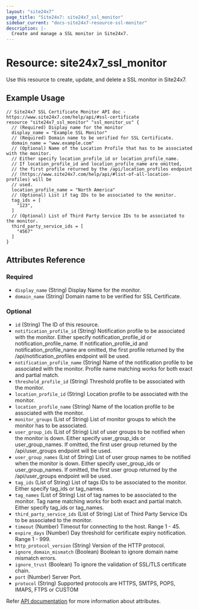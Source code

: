 ```yaml
---
layout: "site24x7"
page_title: "Site24x7: site24x7_ssl_monitor"
sidebar_current: "docs-site24x7-resource-ssl-monitor"
description: |-
  Create and manage a SSL monitor in Site24x7.
---
```


# Resource: site24x7\_ssl\_monitor

Use this resource to create, update, and delete a SSL monitor in Site24x7.

## Example Usage

```hcl
// Site24x7 SSL Certificate Monitor API doc - https://www.site24x7.com/help/api/#ssl-certificate
resource "site24x7_ssl_monitor" "ssl_monitor_us" {
  // (Required) Display name for the monitor
  display_name = "Example SSL Monitor"
  // (Required) Domain name to be verified for SSL Certificate.
  domain_name = "www.example.com"
  // (Optional) Name of the Location Profile that has to be associated with the monitor. 
  // Either specify location_profile_id or location_profile_name.
  // If location_profile_id and location_profile_name are omitted,
  // the first profile returned by the /api/location_profiles endpoint
  // (https://www.site24x7.com/help/api/#list-of-all-location-profiles) will be
  // used.
  location_profile_name = "North America"
  // (Optional) List if tag IDs to be associated to the monitor.
  tag_ids = [
    "123",
  ]
  // (Optional) List of Third Party Service IDs to be associated to the monitor.
  third_party_service_ids = [
    "4567"
  ]
}
```

## Attributes Reference

### Required

* `display_name` (String) Display Name for the monitor.
* `domain_name` (String) Domain name to be verified for SSL Certificate.

### Optional

* `id` (String) The ID of this resource.
* `notification_profile_id` (String) Notification profile to be associated with the monitor. Either specify notification_profile_id or notification_profile_name. If notification_profile_id and notification_profile_name are omitted, the first profile returned by the /api/notification_profiles endpoint will be used.
* `notification_profile_name` (String) Name of the notification profile to be associated with the monitor. Profile name matching works for both exact and partial match.
* `threshold_profile_id` (String) Threshold profile to be associated with the monitor.
* `location_profile_id` (String) Location profile to be associated with the monitor.
* `location_profile_name` (String) Name of the location profile to be associated with the monitor.
* `monitor_groups` (List of String) List of monitor groups to which the monitor has to be associated.
* `user_group_ids` (List of String) List of user groups to be notified when the monitor is down. Either specify user_group_ids or user_group_names. If omitted, the first user group returned by the /api/user_groups endpoint will be used.
* `user_group_names` (List of String) List of user group names to be notified when the monitor is down. Either specify user_group_ids or user_group_names. If omitted, the first user group returned by the /api/user_groups endpoint will be used.
* `tag_ids` (List of String) List of tags IDs to be associated to the monitor. Either specify tag_ids or tag_names.
* `tag_names` (List of String) List of tag names to be associated to the monitor. Tag name matching works for both exact and partial match. Either specify tag_ids or tag_names.
* `third_party_service_ids` (List of String) List of Third Party Service IDs to be associated to the monitor.
* `timeout` (Number) Timeout for connecting to the host. Range 1 - 45.
* `expire_days` (Number) Day threshold for certificate expiry notification. Range 1 - 999.
* `http_protocol_version` (String) Version of the HTTP protocol.
* `ignore_domain_mismatch` (Boolean) Boolean to ignore domain name mismatch errors.
* `ignore_trust` (Boolean) To ignore the validation of SSL/TLS certificate chain.
* `port` (Number) Server Port.
* `protocol` (String) Supported protocols are HTTPS, SMTPS, POPS, IMAPS, FTPS or CUSTOM



Refer [API documentation](https://www.site24x7.com/help/api/#ssl-certificate) for more information about attributes.
